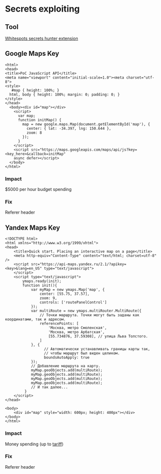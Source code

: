 # Secrets exploiting

## Tool

[Whitespots secrets hunter extension](https://addons.mozilla.org/en-US/firefox/addon/whitespots-dom-secrets-hunter/)

## Google Maps Key

```markup
<html>
<head>
<title>PoC JavaScript API</title>
<meta name="viewport" content="initial-scale=1.0"><meta charset="utf-8">
<style>
   #map { height: 100%; }
  html, body { height: 100%; margin: 0; padding: 0; }
</style>
</head>
  <body><div id="map"></div>
    <script>
      var map;
      function initMap() {
        map = new google.maps.Map(document.getElementById('map'), {
          center: { lat: -34.397, lng: 150.644 },
          zoom: 8
        });
      }
    </script>
    <script src="https://maps.googleapis.com/maps/api/js?key=<key_here>&callback=initMap"
    async defer></script>
  </body>
</html>

```

### Impact

$5000 per hour budget spending

### Fix

Referer header

## Yandex Maps Key

```markup
<!DOCTYPE html>
<html xmlns="http://www.w3.org/1999/xhtml">
<head>
    <title>Quick start. Placing an interactive map on a page</title>
    <meta http-equiv="Content-Type" content="text/html; charset=utf-8" />
    <script src="https://api-maps.yandex.ru/2.1/?apikey=<key>&lang=en_US" type="text/javascript">
    </script>
    <script type="text/javascript">
        ymaps.ready(init);
        function init(){
            var myMap = new ymaps.Map('map', {
                center: [55.75, 37.57],
                zoom: 9,
                controls: ['routePanelControl']
            });
            var multiRoute = new ymaps.multiRouter.MultiRoute({
                // Точки маршрута. Точки могут быть заданы как координатами, так и адресом.
                referencePoints: [
                    'Москва, метро Смоленская',
                    'Москва, метро Арбатская',
                    [55.734876, 37.59308], // улица Льва Толстого.
                ]
            }, {
                  // Автоматически устанавливать границы карты так,
                  // чтобы маршрут был виден целиком.
                  boundsAutoApply: true
            });
            // Добавление маршрута на карту.
            myMap.geoObjects.add(multiRoute);
            myMap.geoObjects.add(multiRoute);
            myMap.geoObjects.add(multiRoute);
            myMap.geoObjects.add(multiRoute);
            // И так далее...
         }
    </script>
</head>

<body>
    <div id="map" style="width: 600px; height: 400px"></div>
</body>
</html>

```

### Impact

Money spending \(up to [tariff](https://tech.yandex.com/maps/commercial/doc/concepts/jsapi-geocoder-docpage/#jsapi-geocoder__tariffs)\)

### Fix

Referer header


